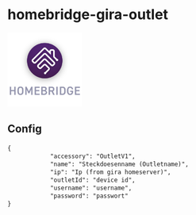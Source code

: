 # homebridge-gira-outlet
<img src="https://github.com/homebridge/branding/raw/latest/logos/homebridge-wordmark-logo-vertical.png" width="150">

## Config
````
{
            "accessory": "OutletV1",
            "name": "Steckdoesenname (Outletname)",
            "ip": "Ip (from gira homeserver)",
            "outletId": "device id",
            "username": "username",
            "password": "passwort"
}
````

